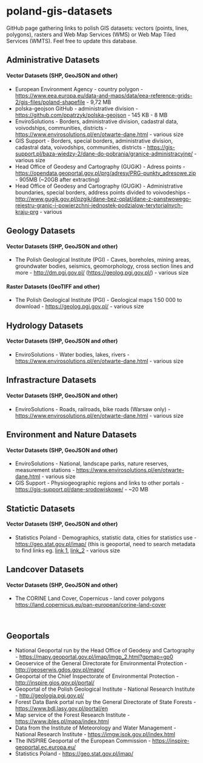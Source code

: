 # poland-gis-datasets
GitHub page gathering links to polish GIS datasets: vectors (points, lines, polygons), rasters and Web Map Services (WMS) or Web Map Tiled Services (WMTS). Feel free to update this database.

## Administrative Datasets
#### Vector Datasets (SHP, GeoJSON and other)
- European Environment Agency - country polygon - https://www.eea.europa.eu/data-and-maps/data/eea-reference-grids-2/gis-files/poland-shapefile - 9,72 MB
- polska-geojson GitHub - administrative division - https://github.com/ppatrzyk/polska-geojson - 145 KB - 8 MB
- EnviroSolutions - Borders, administrative division, cadastral data, voivodships, communities, districts - https://www.envirosolutions.pl/en/otwarte-dane.html - various size
- GIS Support - Borders, special borders, administrative division, cadastral data, voivodships, communities, districts - https://gis-support.pl/baza-wiedzy-2/dane-do-pobrania/granice-administracyjne/ - various size
- Head Office of Geodesy and Cartography (GUGiK) - Adress points - https://opendata.geoportal.gov.pl/prg/adresy/PRG-punkty_adresowe.zip - 905MB (~20GB after extracting)
- Head Office of Geodesy and Cartography (GUGiK)  - Administrative boundaries, special borders, address points divided to voivodeships - http://www.gugik.gov.pl/pzgik/dane-bez-oplat/dane-z-panstwowego-rejestru-granic-i-powierzchni-jednostek-podzialow-terytorialnych-kraju-prg - various

## Geology Datasets
#### Vector Datasets (SHP, GeoJSON and other)
- The Polish Geological Institute (PGI) - Caves, boreholes, mining areas, groundwater bodies, seismics, geomorphology, cross section lines and more - http://dm.pgi.gov.pl/ (https://geolog.pgi.gov.pl/) - various size

#### Raster Datasets (GeoTIFF and other)
- The Polish Geological Institute (PGI) - Geological maps 1:50 000 to download - https://geolog.pgi.gov.pl/ - various size

## Hydrology Datasets
#### Vector Datasets (SHP, GeoJSON and other)
- EnviroSolutions - Water bodies, lakes, rivers - https://www.envirosolutions.pl/en/otwarte-dane.html - various size

## Infrastracture Datasets
#### Vector Datasets (SHP, GeoJSON and other)
- EnviroSolutions - Roads, railroads, bike roads (Warsaw only) - https://www.envirosolutions.pl/en/otwarte-dane.html - various size

## Environment and Nature Datasets
#### Vector Datasets (SHP, GeoJSON and other)
- EnviroSolutions - National, landscape parks, nature reserves, measurement stations - https://www.envirosolutions.pl/en/otwarte-dane.html - various size
- GIS Support - Physiogeographic regions and links to other portals - https://gis-support.pl/dane-srodowiskowe/ - ~20 MB

## Statictic Datasets
#### Vector Datasets (SHP, GeoJSON and other)
- Statistics Poland - Demographics, statistic data, cities for statistics use -  https://geo.stat.gov.pl/imap/ (this is geoportal, need to search metadata to find links eg. [link 1](http://geo.stat.gov.pl/atom_web-0.1.0/download/?fileId=33d3e42d631f6d294837a7cf68d6c332&name=SU_BREC_2020_OBW.zip), [link_2](http://geo.stat.gov.pl/atom_web-0.1.0/download/?fileId=0a9505c91b1ba368455026a09e183163&name=SU_BREC_2020_REJ.zip) - various size

## Landcover Datasets
#### Vector Datasets (SHP, GeoJSON and other)
- The CORINE Land Cover, Copernicus - land cover polygons https://land.copernicus.eu/pan-european/corine-land-cover

<br />

## Geoportals
- National Geoportal run by the Head Office of Geodesy and Cartography - https://mapy.geoportal.gov.pl/imap/Imgp_2.html?gpmap=gp0
- Geoservice of the General Directorate for Environmental Protection - http://geoserwis.gdos.gov.pl/mapy/
- Geoportal of the Chief Inspectorate of Environmental Protection - http://inspire.gios.gov.pl/portal/
- Geoportal of the Polish Geological Institute - National Research Institute - http://geologia.pgi.gov.pl/
- Forest Data Bank portal run by the General Directorate of State Forests - https://www.bdl.lasy.gov.pl/portal/en
- Map service of the Forest Research Institute - https://www.ibles.pl/mapa/index.html
- Data from the Institute of Meteorology and Water Management - National Research Institute - https://imgw.isok.gov.pl/index.html
- The INSPIRE Geoportal of the European Commission - https://inspire-geoportal.ec.europa.eu/
- Statistics Poland - https://geo.stat.gov.pl/imap/

